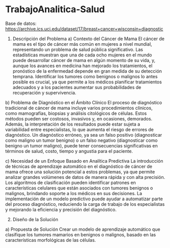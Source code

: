 # TrabajoAnalitica-Salud
Base de datos: https://archive.ics.uci.edu/dataset/17/breast+cancer+wisconsin+diagnostic

1.	Descripción del Problema
a)	Contexto del Cáncer de Mama
El cáncer de mama es el tipo de cáncer más común en mujeres a nivel mundial, representando un problema de salud pública significativo. Las estadísticas muestran que una de cada ocho mujeres en el mundo puede desarrollar cáncer de mama en algún momento de su vida, y, aunque los avances en medicina han mejorado los tratamientos, el pronóstico de la enfermedad depende en gran medida de su detección temprana. Identificar los tumores como benignos o malignos lo antes posible es crucial, ya que permite a los médicos planificar tratamientos adecuados y a los pacientes aumentar sus probabilidades de recuperación y supervivencia.

b)	Problema de Diagnóstico en el Ámbito Clínico
El proceso de diagnóstico tradicional de cáncer de mama incluye varios procedimientos clínicos, como mamografías, biopsias y análisis citológicos de células. Estos métodos pueden ser costosos, invasivos y, en ocasiones, demorados. Además, la interpretación de los resultados puede estar sujeta a variabilidad entre especialistas, lo que aumenta el riesgo de errores de diagnóstico. Un diagnóstico erróneo, ya sea un falso positivo (diagnosticar como maligno un tumor benigno) o un falso negativo (diagnosticar como benigno un tumor maligno), puede tener consecuencias significativas en términos de salud, costo, tiempo y angustia para el paciente.

c)	Necesidad de un Enfoque Basado en Analítica Predictiva
La introducción de técnicas de aprendizaje automático en el diagnóstico de cáncer de mama ofrece una solución potencial a estos problemas, ya que permite analizar grandes volúmenes de datos de manera rápida y con alta precisión. Los algoritmos de clasificación pueden identificar patrones en características celulares que están asociados con tumores benignos o malignos, brindando soporte a los médicos en sus decisiones. La implementación de un modelo predictivo puede ayudar a automatizar parte del proceso diagnóstico, reduciendo la carga de trabajo de los especialistas y mejorando la eficiencia y precisión del diagnóstico.

2.	Diseño de la Solución

a)	Propuesta de Solución
Crear un modelo de aprendizaje automático que clasifique los tumores mamarios en benignos o malignos, basado en las características morfológicas de las células.
